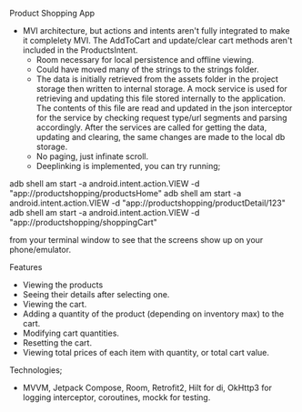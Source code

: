   Product Shopping App

- MVI architecture, but actions and intents aren't fully integrated to make it complelety MVI.
  The AddToCart and update/clear cart methods aren't included in the ProductsIntent.
  - Room necessary for local persistence and offline viewing.
  - Could have moved many of the strings to the strings folder.
  - The data is initially retrieved from the assets folder in the project storage then written to internal storage. A mock service is used for retrieving and updating this file stored internally to the application. The contents of this file are read and updated in the json interceptor for the service by checking request type/url segments and parsing accordingly. After the services are called for getting the data, updating and clearing, the same changes are made to the local db storage.
  - No paging, just infinate scroll.
  - Deeplinking is implemented, you can try running;

adb shell am start -a android.intent.action.VIEW -d "app://productshopping/productsHome"
adb shell am start -a android.intent.action.VIEW -d "app://productshopping/productDetail/123"
adb shell am start -a android.intent.action.VIEW -d "app://productshopping/shoppingCart"

from your terminal window to see that the screens show up on your phone/emulator.

Features
- Viewing the products
- Seeing their details after selecting one.
- Viewing the cart.
- Adding a quantity of the product (depending on inventory max) to the cart.
- Modifying cart quantities.
- Resetting the cart.
- Viewing total prices of each item with quantity, or total cart value.

Technologies;
- MVVM, Jetpack Compose, Room, Retrofit2, Hilt for di, OkHttp3 for logging interceptor, coroutines, mockk for testing.

  
